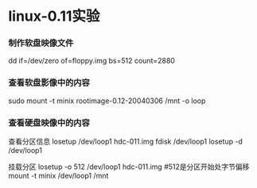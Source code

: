 # linux-0.11实验

### 制作软盘映像文件
dd if=/dev/zero of=floppy.img bs=512 count=2880

### 查看软盘影像中的内容
sudo mount -t minix rootimage-0.12-20040306 /mnt -o loop

### 查看硬盘映像中的内容
查看分区信息
losetup /dev/loop1  hdc-011.img
fdisk /dev/loop1
losetup -d /dev/loop1

挂载分区
losetup -o 512 /dev/loop1 hdc-011.img #512是分区开始处字节偏移
mount -t minix /dev/loop1  /mnt

